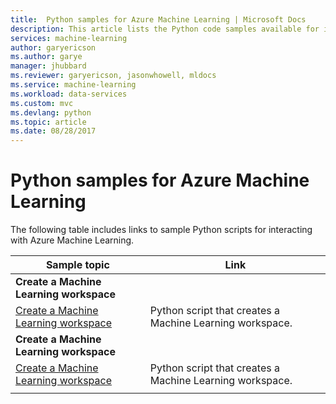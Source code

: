```yaml
---
title:  Python samples for Azure Machine Learning | Microsoft Docs
description: This article lists the Python code samples available for interacting with Azure Machine Learning.
services: machine-learning
author: garyericson
ms.author: garye
manager: jhubbard
ms.reviewer: garyericson, jasonwhowell, mldocs
ms.service: machine-learning
ms.workload: data-services
ms.custom: mvc
ms.devlang: python
ms.topic: article
ms.date: 08/28/2017
---
```


# Python samples for Azure Machine Learning
The following table includes links to sample Python scripts for interacting with Azure Machine Learning.

| Sample topic | Link |
|---|---|
|**Create a Machine Learning workspace**||
| [Create a Machine Learning workspace](./sample-scripts-python.md) | Python script that creates a Machine Learning workspace. |
|**Create a Machine Learning workspace**||
| [Create a Machine Learning workspace](./sample-scripts-python.md) | Python script that creates a Machine Learning workspace. |
|||
